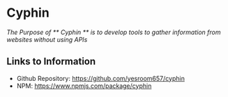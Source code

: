 # Cyphin #

*The Purpose of ** Cyphin ** is to develop tools to gather information from websites without using APIs*

## Links to Information ##
* Github Repository: https://github.com/yesroom657/cyphin
* NPM: https://www.npmjs.com/package/cyphin
